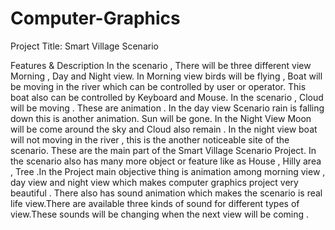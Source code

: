 # Computer-Graphics
Project Title:    Smart Village Scenario

Features & Description
In the scenario , There will be three different view Morning , Day and Night view. In Morning view birds will be flying , Boat will be moving in the river which can be controlled by user or operator. This boat also can be controlled by Keyboard and Mouse. In the scenario , Cloud will be moving . These are animation . In the day view
Scenario rain is falling down this is another animation. Sun will be gone. In the Night 
View Moon will be come around the sky and Cloud also remain . In the night view boat will not moving in the river , this is the another noticeable site of  the scenario.
These are the main part of the Smart Village Scenario Project. In the scenario also has many more object or feature like as House , Hilly area , Tree .In the Project main objective thing is animation among morning view , day view and night view which makes computer graphics project very beautiful . There also has sound animation which makes the scenario is real life view.There are available three kinds of sound for different types of view.These sounds will be changing when the next view will be coming .


